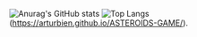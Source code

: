 
![Anurag's GitHub stats](https://github-readme-stats.vercel.app/api?username=combat845alt&layout=compact&theme=chartreuse-dark)
![Top Langs](https://github-readme-stats.vercel.app/api/top-langs/?username=combat845alt&layout=compact&theme=chartreuse-dark)
(https://arturbien.github.io/ASTEROIDS-GAME/).
<Embed html={true} url="https://github.com/readmeio/api-explorer/pull/671" title="RDMD CSS theming and style adjustments. by rafegoldberg · Pull Request #671 · readmeio/api-explorer" favicon="https://github.com/favicon.ico" image="https://avatars.2.githubusercontent.com/u? s=400&v=4" />
